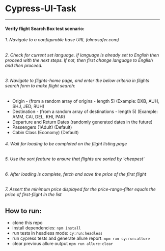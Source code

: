 # Cypress-UI-Task
---
#### Verify flight Search Box test scenario:

###### 1.  Navigate to​ a configurable base URL (almosafer.com)
###### 2. Check for current set language. If language is already set to English then proceed with the next steps. If not, then first change language to English and then proceed.
###### 3. Navigate to flights-home page, and enter the below criteria in flights search form to make flight search:
- Origin - (from a random array of origins - length 5) (Example: DXB, AUH, SHJ, JED, RUH)
- Destination - (from a random array of destinations - length 5) (Example: AMM, CAI, DEL, KHI, PAR)
- Departure and Return Dates (randomly generated dates in the future)
- Passengers (1Adult) (Default)
- Cabin Class (Economy) (Default)
###### 4. Wait for loading to be completed on the flight listing page
###### 5. Use the sort feature to ensure that flights are sorted by 'cheapest'
###### 6. After loading is complete, fetch and save the price of the first flight
###### 7. Assert the minimum price displayed for the price-range-filter equals the price of first-flight in the list

## How to run:

-   clone this repo 
-   install dependencies: `npm install`
-   run tests in headless mode: `cy:run:headless`
-   run cypress tests and generate allure report: `npm run cy:run:allure`
-   clear previous allure output `npm run allure:clear`